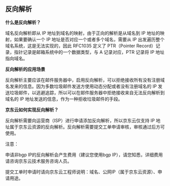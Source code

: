 ## **反向解析**

**什么是反向解析？**

域名反向解析即从 IP 地址到域名的映射，由于正向的解析是从域名到 IP 地址的映射，如果要确认一个 IP 地址是否对应一个或者多个域名，需要从 IP 出发遍历整个域名系统，这是无法实现的，因此 RFC1035 定义了 PTR（Pointer Record）记录，指针记录是邮箱系统中的一个数据类型，与 A 记录对应，PTR 记录将 IP 地址指向域名。

**反向解析的应用场景**

反向解析主要应该在邮件服务器中，启用反向解析，可以拒绝接收所有没有注册域名发来的信息。因为多数垃圾邮件发送方使用动态分配或者没有注册域名的 IP 发送垃圾邮件，以逃避追踪，所以可以在邮件服务器中拒绝接收来自无法反向解析到域名的 IP 地址发送的信息，作为一种拒收垃圾邮件的手段。

**京东云如何实现反向解析？**

反向解析需要向运营商（ISP）进行申请添加反向解析，所以京东云仅支持 IP 地址属于京东云资源的反向解析。反向解析需要提交工单申请审核，审核通过后方可使用。

注意：

申请非bgp IP的反向解析会产生费用（建议您使用bgp IP），请您知悉，详细费用请咨询京东云技术服务咨询人员。

提交工单时申请时请向京东云工程师说明：域名、公网IP（属于京东云资源）、申请用途。